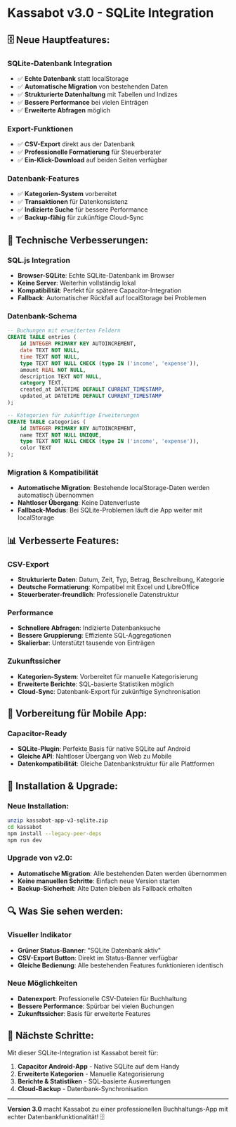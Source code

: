 # Kassabot v3.0 - SQLite Integration

## 🗄️ **Neue Hauptfeatures:**

### **SQLite-Datenbank Integration**
- ✅ **Echte Datenbank** statt localStorage
- ✅ **Automatische Migration** von bestehenden Daten
- ✅ **Strukturierte Datenhaltung** mit Tabellen und Indizes
- ✅ **Bessere Performance** bei vielen Einträgen
- ✅ **Erweiterte Abfragen** möglich

### **Export-Funktionen**
- ✅ **CSV-Export** direkt aus der Datenbank
- ✅ **Professionelle Formatierung** für Steuerberater
- ✅ **Ein-Klick-Download** auf beiden Seiten verfügbar

### **Datenbank-Features**
- ✅ **Kategorien-System** vorbereitet
- ✅ **Transaktionen** für Datenkonsistenz
- ✅ **Indizierte Suche** für bessere Performance
- ✅ **Backup-fähig** für zukünftige Cloud-Sync

## 🔧 **Technische Verbesserungen:**

### **SQL.js Integration**
- **Browser-SQLite**: Echte SQLite-Datenbank im Browser
- **Keine Server**: Weiterhin vollständig lokal
- **Kompatibilität**: Perfekt für spätere Capacitor-Integration
- **Fallback**: Automatischer Rückfall auf localStorage bei Problemen

### **Datenbank-Schema**
```sql
-- Buchungen mit erweiterten Feldern
CREATE TABLE entries (
    id INTEGER PRIMARY KEY AUTOINCREMENT,
    date TEXT NOT NULL,
    time TEXT NOT NULL,
    type TEXT NOT NULL CHECK (type IN ('income', 'expense')),
    amount REAL NOT NULL,
    description TEXT NOT NULL,
    category TEXT,
    created_at DATETIME DEFAULT CURRENT_TIMESTAMP,
    updated_at DATETIME DEFAULT CURRENT_TIMESTAMP
);

-- Kategorien für zukünftige Erweiterungen
CREATE TABLE categories (
    id INTEGER PRIMARY KEY AUTOINCREMENT,
    name TEXT NOT NULL UNIQUE,
    type TEXT NOT NULL CHECK (type IN ('income', 'expense')),
    color TEXT
);
```

### **Migration & Kompatibilität**
- **Automatische Migration**: Bestehende localStorage-Daten werden automatisch übernommen
- **Nahtloser Übergang**: Keine Datenverluste
- **Fallback-Modus**: Bei SQLite-Problemen läuft die App weiter mit localStorage

## 📊 **Verbesserte Features:**

### **CSV-Export**
- **Strukturierte Daten**: Datum, Zeit, Typ, Betrag, Beschreibung, Kategorie
- **Deutsche Formatierung**: Kompatibel mit Excel und LibreOffice
- **Steuerberater-freundlich**: Professionelle Datenstruktur

### **Performance**
- **Schnellere Abfragen**: Indizierte Datenbanksuche
- **Bessere Gruppierung**: Effiziente SQL-Aggregationen
- **Skalierbar**: Unterstützt tausende von Einträgen

### **Zukunftssicher**
- **Kategorien-System**: Vorbereitet für manuelle Kategorisierung
- **Erweiterte Berichte**: SQL-basierte Statistiken möglich
- **Cloud-Sync**: Datenbank-Export für zukünftige Synchronisation

## 🚀 **Vorbereitung für Mobile App:**

### **Capacitor-Ready**
- **SQLite-Plugin**: Perfekte Basis für native SQLite auf Android
- **Gleiche API**: Nahtloser Übergang von Web zu Mobile
- **Datenkompatibilität**: Gleiche Datenbankstruktur für alle Plattformen

## 📱 **Installation & Upgrade:**

### **Neue Installation:**
```bash
unzip kassabot-app-v3-sqlite.zip
cd kassabot
npm install --legacy-peer-deps
npm run dev
```

### **Upgrade von v2.0:**
- **Automatische Migration**: Alle bestehenden Daten werden übernommen
- **Keine manuellen Schritte**: Einfach neue Version starten
- **Backup-Sicherheit**: Alte Daten bleiben als Fallback erhalten

## 🔍 **Was Sie sehen werden:**

### **Visueller Indikator**
- **Grüner Status-Banner**: "SQLite Datenbank aktiv"
- **CSV-Export Button**: Direkt im Status-Banner verfügbar
- **Gleiche Bedienung**: Alle bestehenden Features funktionieren identisch

### **Neue Möglichkeiten**
- **Datenexport**: Professionelle CSV-Dateien für Buchhaltung
- **Bessere Performance**: Spürbar bei vielen Buchungen
- **Zukunftssicher**: Basis für erweiterte Features

## 🎯 **Nächste Schritte:**

Mit dieser SQLite-Integration ist Kassabot bereit für:
1. **Capacitor Android-App** - Native SQLite auf dem Handy
2. **Erweiterte Kategorien** - Manuelle Kategorisierung
3. **Berichte & Statistiken** - SQL-basierte Auswertungen
4. **Cloud-Backup** - Datenbank-Synchronisation

---

**Version 3.0** macht Kassabot zu einer professionellen Buchhaltungs-App mit echter Datenbankfunktionalität! 🗄️

